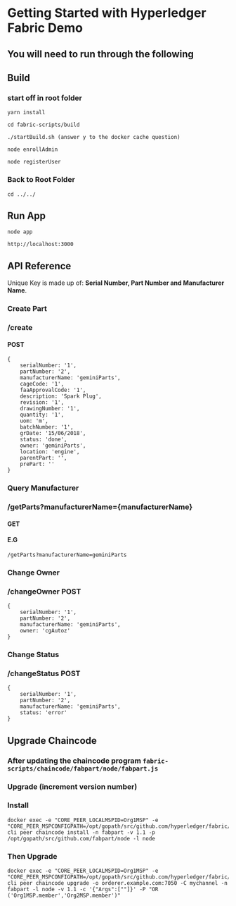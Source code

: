 # Getting Started with Hyperledger Fabric Demo

## You will need to run through the following

## Build

### start off in root folder

    yarn install

    cd fabric-scripts/build

    ./startBuild.sh (answer y to the docker cache question)

    node enrollAdmin

    node registerUser

### Back to Root Folder

    cd ../../

## Run App

    node app

    http://localhost:3000

## API Reference

Unique Key is made up of: **Serial Number, Part Number and Manufacturer Name**.

### Create Part

### **/create**

#### POST

    {
        serialNumber: '1',
        partNumber: '2',
        manufacturerName: 'geminiParts',
        cageCode: '1',
        faaApprovalCode: '1',
        description: 'Spark Plug',
        revision: '1',
        drawingNumber: '1',
        quantity: '1',
        uom: 'm',
        batchNumber: '1',
        grDate: '15/06/2018',
        status: 'done',
        owner: 'geminiParts',
        location: 'engine',
        parentPart: '',
        prePart: ''
    }

### Query Manufacturer

### **/getParts?manufacturerName={manufacturerName}**

#### GET

#### E.G

    /getParts?manufacturerName=geminiParts

### Change Owner

### **/changeOwner** POST

    {
        serialNumber: '1',
        partNumber: '2',
        manufacturerName: 'geminiParts',
        owner: 'cgAutoz'
    }

### Change Status

### **/changeStatus** POST

    {
        serialNumber: '1',
        partNumber: '2',
        manufacturerName: 'geminiParts',
        status: 'error'
    }

## Upgrade Chaincode

### After updating the chaincode program `fabric-scripts/chaincode/fabpart/node/fabpart.js`

### Upgrade (increment version number)

### Install

    docker exec -e "CORE_PEER_LOCALMSPID=Org1MSP" -e "CORE_PEER_MSPCONFIGPATH=/opt/gopath/src/github.com/hyperledger/fabric/peer/crypto/peerOrganizations/org1.example.com/users/Admin@org1.example.com/msp" cli peer chaincode install -n fabpart -v 1.1 -p /opt/gopath/src/github.com/fabpart/node -l node

### Then Upgrade

    docker exec -e "CORE_PEER_LOCALMSPID=Org1MSP" -e "CORE_PEER_MSPCONFIGPATH=/opt/gopath/src/github.com/hyperledger/fabric/peer/crypto/peerOrganizations/org1.example.com/users/Admin@org1.example.com/msp" cli peer chaincode upgrade -o orderer.example.com:7050 -C mychannel -n fabpart -l node -v 1.1 -c '{"Args":[""]}' -P "OR ('Org1MSP.member','Org2MSP.member')"
